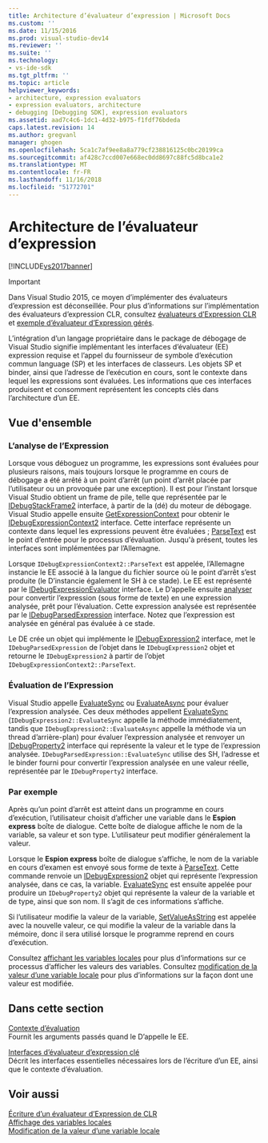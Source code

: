 ```yaml
---
title: Architecture d’évaluateur d’expression | Microsoft Docs
ms.custom: ''
ms.date: 11/15/2016
ms.prod: visual-studio-dev14
ms.reviewer: ''
ms.suite: ''
ms.technology:
- vs-ide-sdk
ms.tgt_pltfrm: ''
ms.topic: article
helpviewer_keywords:
- architecture, expression evaluators
- expression evaluators, architecture
- debugging [Debugging SDK], expression evaluators
ms.assetid: aad7c4c6-1dc1-4d32-b975-f1fdf76bdeda
caps.latest.revision: 14
ms.author: gregvanl
manager: ghogen
ms.openlocfilehash: 5ca1c7af9ee8a8a779cf238816125c0bc20199ca
ms.sourcegitcommit: af428c7ccd007e668ec0dd8697c88fc5d8bca1e2
ms.translationtype: MT
ms.contentlocale: fr-FR
ms.lasthandoff: 11/16/2018
ms.locfileid: "51772701"
---
```

# <a name="expression-evaluator-architecture"></a>Architecture de l’évaluateur d’expression
[!INCLUDE[vs2017banner](../../includes/vs2017banner.md)]

> [!IMPORTANT]
>  Dans Visual Studio 2015, ce moyen d’implémenter des évaluateurs d’expression est déconseillée. Pour plus d’informations sur l’implémentation des évaluateurs d’expression CLR, consultez [évaluateurs d’Expression CLR](https://github.com/Microsoft/ConcordExtensibilitySamples/wiki/CLR-Expression-Evaluators) et [exemple d’évaluateur d’Expression gérés](https://github.com/Microsoft/ConcordExtensibilitySamples/wiki/Managed-Expression-Evaluator-Sample).  
  
 L’intégration d’un langage propriétaire dans le package de débogage de Visual Studio signifie implémentant les interfaces d’évaluateur (EE) expression requise et l’appel du fournisseur de symbole d’exécution commun language (SP) et les interfaces de classeurs. Les objets SP et binder, ainsi que l’adresse de l’exécution en cours, sont le contexte dans lequel les expressions sont évaluées. Les informations que ces interfaces produisent et consomment représentent les concepts clés dans l’architecture d’un EE.  
  
## <a name="overview"></a>Vue d'ensemble  
  
### <a name="parsing-the-expression"></a>L’analyse de l’Expression  
 Lorsque vous déboguez un programme, les expressions sont évaluées pour plusieurs raisons, mais toujours lorsque le programme en cours de débogage a été arrêté à un point d’arrêt (un point d’arrêt placée par l’utilisateur ou un provoquée par une exception). Il est pour l’instant lorsque Visual Studio obtient un frame de pile, telle que représentée par le [IDebugStackFrame2](../../extensibility/debugger/reference/idebugstackframe2.md) interface, à partir de la (dé) du moteur de débogage. Visual Studio appelle ensuite [GetExpressionContext](../../extensibility/debugger/reference/idebugstackframe2-getexpressioncontext.md) pour obtenir le [IDebugExpressionContext2](../../extensibility/debugger/reference/idebugexpressioncontext2.md) interface. Cette interface représente un contexte dans lequel les expressions peuvent être évaluées ; [ParseText](../../extensibility/debugger/reference/idebugexpressioncontext2-parsetext.md) est le point d’entrée pour le processus d’évaluation. Jusqu'à présent, toutes les interfaces sont implémentées par l’Allemagne.  
  
 Lorsque `IDebugExpressionContext2::ParseText` est appelée, l’Allemagne instancie le EE associé à la langue du fichier source où le point d’arrêt s’est produite (le D’instancie également le SH à ce stade). Le EE est représenté par le [IDebugExpressionEvaluator](../../extensibility/debugger/reference/idebugexpressionevaluator.md) interface. Le D’appelle ensuite [analyser](../../extensibility/debugger/reference/idebugexpressionevaluator-parse.md) pour convertir l’expression (sous forme de texte) en une expression analysée, prêt pour l’évaluation. Cette expression analysée est représentée par le [IDebugParsedExpression](../../extensibility/debugger/reference/idebugparsedexpression.md) interface. Notez que l’expression est analysée en général pas évaluée à ce stade.  
  
 Le DE crée un objet qui implémente le [IDebugExpression2](../../extensibility/debugger/reference/idebugexpression2.md) interface, met le `IDebugParsedExpression` de l’objet dans le `IDebugExpression2` objet et retourne le `IDebugExpression2` à partir de l’objet `IDebugExpressionContext2::ParseText`.  
  
### <a name="evaluating-the-expression"></a>Évaluation de l’Expression  
 Visual Studio appelle [EvaluateSync](../../extensibility/debugger/reference/idebugexpression2-evaluatesync.md) ou [EvaluateAsync](../../extensibility/debugger/reference/idebugexpression2-evaluateasync.md) pour évaluer l’expression analysée. Ces deux méthodes appellent [EvaluateSync](../../extensibility/debugger/reference/idebugparsedexpression-evaluatesync.md) (`IDebugExpression2::EvaluateSync` appelle la méthode immédiatement, tandis que `IDebugExpression2::EvaluateAsync` appelle la méthode via un thread d’arrière-plan) pour évaluer l’expression analysée et renvoyer un [ IDebugProperty2](../../extensibility/debugger/reference/idebugproperty2.md) interface qui représente la valeur et le type de l’expression analysée. `IDebugParsedExpression::EvaluateSync` utilise des SH, l’adresse et le binder fourni pour convertir l’expression analysée en une valeur réelle, représentée par le `IDebugProperty2` interface.  
  
### <a name="for-example"></a>Par exemple  
 Après qu’un point d’arrêt est atteint dans un programme en cours d’exécution, l’utilisateur choisit d’afficher une variable dans le **Espion express** boîte de dialogue. Cette boîte de dialogue affiche le nom de la variable, sa valeur et son type. L’utilisateur peut modifier généralement la valeur.  
  
 Lorsque le **Espion express** boîte de dialogue s’affiche, le nom de la variable en cours d’examen est envoyé sous forme de texte à [ParseText](../../extensibility/debugger/reference/idebugexpressioncontext2-parsetext.md). Cette commande renvoie un [IDebugExpression2](../../extensibility/debugger/reference/idebugexpression2.md) objet qui représente l’expression analysée, dans ce cas, la variable. [EvaluateSync](../../extensibility/debugger/reference/idebugexpression2-evaluatesync.md) est ensuite appelée pour produire un `IDebugProperty2` objet qui représente la valeur de la variable et de type, ainsi que son nom. Il s’agit de ces informations s’affiche.  
  
 Si l’utilisateur modifie la valeur de la variable, [SetValueAsString](../../extensibility/debugger/reference/idebugproperty2-setvalueasstring.md) est appelée avec la nouvelle valeur, ce qui modifie la valeur de la variable dans la mémoire, donc il sera utilisé lorsque le programme reprend en cours d’exécution.  
  
 Consultez [affichant les variables locales](../../extensibility/debugger/displaying-locals.md) pour plus d’informations sur ce processus d’afficher les valeurs des variables. Consultez [modification de la valeur d’une variable locale](../../extensibility/debugger/changing-the-value-of-a-local.md) pour plus d’informations sur la façon dont une valeur est modifiée.  
  
## <a name="in-this-section"></a>Dans cette section  
 [Contexte d’évaluation](../../extensibility/debugger/evaluation-context.md)  
 Fournit les arguments passés quand le D’appelle le EE.  
  
 [Interfaces d’évaluateur d’expression clé](../../extensibility/debugger/key-expression-evaluator-interfaces.md)  
 Décrit les interfaces essentielles nécessaires lors de l’écriture d’un EE, ainsi que le contexte d’évaluation.  
  
## <a name="see-also"></a>Voir aussi  
 [Écriture d’un évaluateur d’Expression de CLR](../../extensibility/debugger/writing-a-common-language-runtime-expression-evaluator.md)   
 [Affichage des variables locales](../../extensibility/debugger/displaying-locals.md)   
 [Modification de la valeur d’une variable locale](../../extensibility/debugger/changing-the-value-of-a-local.md)

